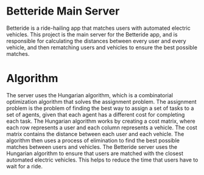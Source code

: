 # Betteride Main Server
Betteride is a ride-hailing app that matches users with automated electric vehicles. 
This project is the main server for the Betteride app, and is responsible for calculating the distances between every user and every vehicle, and then rematching users and vehicles to ensure the best possible matches.
# Algorithm
The server uses the Hungarian algorithm, which is a combinatorial optimization algorithm that solves the assignment problem. The assignment problem is the problem of finding the best way to assign a set of tasks to a set of agents, given that each agent has a different cost for completing each task.
The Hungarian algorithm works by creating a cost matrix, where each row represents a user and each column represents a vehicle. The cost matrix contains the distance between each user and each vehicle. The algorithm then uses a process of elimination to find the best possible matches between users and vehicles.
The Betteride server uses the Hungarian algorithm to ensure that users are matched with the closest automated electric vehicles. This helps to reduce the time that users have to wait for a ride.

